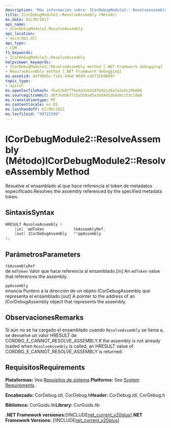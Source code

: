 ```yaml
---
description: 'Más información sobre: ICorDebugModule2:: Resolveassembly ((método)'
title: ICorDebugModule2::ResolveAssembly (Método)
ms.date: 03/30/2017
api_name:
- ICorDebugModule2.ResolveAssembly
api_location:
- mscordbi.dll
api_type:
- COM
f1_keywords:
- ICorDebugModule2::ResolveAssembly
helpviewer_keywords:
- ICorDebugModule2::ResolveAssembly method [.NET Framework debugging]
- ResolveAssembly method [.NET Framework debugging]
ms.assetid: ddf9085c-7161-44bd-9609-cd2732b9009f
topic_type:
- apiref
ms.openlocfilehash: fba53b8ff76e4d3deb1876d2a20a7a2edc20bd06
ms.sourcegitcommit: ddf7edb67715a5b9a45e3dd44536dabc153c1de0
ms.translationtype: MT
ms.contentlocale: es-ES
ms.lasthandoff: 02/06/2021
ms.locfileid: "99722599"
---
```

# <a name="icordebugmodule2resolveassembly-method"></a><span data-ttu-id="6ec57-103">ICorDebugModule2::ResolveAssembly (Método)</span><span class="sxs-lookup"><span data-stu-id="6ec57-103">ICorDebugModule2::ResolveAssembly Method</span></span>

<span data-ttu-id="6ec57-104">Resuelve el ensamblado al que hace referencia el token de metadatos especificado.</span><span class="sxs-lookup"><span data-stu-id="6ec57-104">Resolves the assembly referenced by the specified metadata token.</span></span>

## <a name="syntax"></a><span data-ttu-id="6ec57-105">Sintaxis</span><span class="sxs-lookup"><span data-stu-id="6ec57-105">Syntax</span></span>

```cpp
HRESULT ResolveAssembly (
    [in]  mdToken             tkAssemblyRef,
    [out] ICorDebugAssembly   **ppAssembly
);
```

## <a name="parameters"></a><span data-ttu-id="6ec57-106">Parámetros</span><span class="sxs-lookup"><span data-stu-id="6ec57-106">Parameters</span></span>

`tkAssemblyRef`\
<span data-ttu-id="6ec57-107">de `mdToken` Valor que hace referencia al ensamblado.</span><span class="sxs-lookup"><span data-stu-id="6ec57-107">[in] An `mdToken` value that references the assembly.</span></span>

`ppAssembly`\
<span data-ttu-id="6ec57-108">enuncia Puntero a la dirección de un objeto ICorDebugAssembly que representa el ensamblado.</span><span class="sxs-lookup"><span data-stu-id="6ec57-108">[out] A pointer to the address of an ICorDebugAssembly object that represents the assembly.</span></span>

## <a name="remarks"></a><span data-ttu-id="6ec57-109">Observaciones</span><span class="sxs-lookup"><span data-stu-id="6ec57-109">Remarks</span></span>

<span data-ttu-id="6ec57-110">Si aún no se ha cargado el ensamblado cuando `ResolveAssembly` se llama a, se devuelve un valor HRESULT de CORDBG_E_CANNOT_RESOLVE_ASSEMBLY.</span><span class="sxs-lookup"><span data-stu-id="6ec57-110">If the assembly is not already loaded when `ResolveAssembly` is called, an HRESULT value of CORDBG_E_CANNOT_RESOLVE_ASSEMBLY is returned.</span></span>

## <a name="requirements"></a><span data-ttu-id="6ec57-111">Requisitos</span><span class="sxs-lookup"><span data-stu-id="6ec57-111">Requirements</span></span>

<span data-ttu-id="6ec57-112">**Plataformas:** Vea [Requisitos de sistema](../../get-started/system-requirements.md).</span><span class="sxs-lookup"><span data-stu-id="6ec57-112">**Platforms:** See [System Requirements](../../get-started/system-requirements.md).</span></span>

<span data-ttu-id="6ec57-113">**Encabezado:** CorDebug.idl, CorDebug.h</span><span class="sxs-lookup"><span data-stu-id="6ec57-113">**Header:** CorDebug.idl, CorDebug.h</span></span>

<span data-ttu-id="6ec57-114">**Biblioteca:** CorGuids.lib</span><span class="sxs-lookup"><span data-stu-id="6ec57-114">**Library:** CorGuids.lib</span></span>

<span data-ttu-id="6ec57-115">**.NET Framework versiones:**[!INCLUDE[net_current_v20plus](../../../../includes/net-current-v20plus-md.md)]</span><span class="sxs-lookup"><span data-stu-id="6ec57-115">**.NET Framework Versions:** [!INCLUDE[net_current_v20plus](../../../../includes/net-current-v20plus-md.md)]</span></span>
